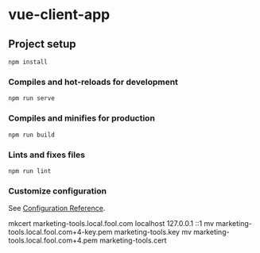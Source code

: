 # vue-client-app

## Project setup
```
npm install
```

### Compiles and hot-reloads for development
```
npm run serve
```

### Compiles and minifies for production
```
npm run build
```

### Lints and fixes files
```
npm run lint
```

### Customize configuration
See [Configuration Reference](https://cli.vuejs.org/config/).



mkcert marketing-tools.local.fool.com localhost 127.0.0.1 ::1 <Your Network IP>
mv marketing-tools.local.fool.com+4-key.pem marketing-tools.key
mv marketing-tools.local.fool.com+4.pem marketing-tools.cert
